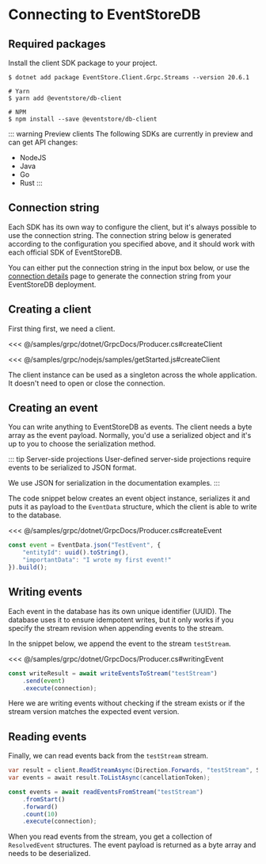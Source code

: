 # Connecting to EventStoreDB

## Required packages

Install the client SDK package to your project.

<xode-group>
<xode-block title="C#">

```
$ dotnet add package EventStore.Client.Grpc.Streams --version 20.6.1
```
</xode-block>
<xode-block title="NodeJS" code="connectionString">

```
# Yarn
$ yarn add @eventstore/db-client

# NPM
$ npm install --save @eventstore/db-client
```
</xode-block>
</xode-group>

::: warning Preview clients
The following SDKs are currently in preview and can get API changes:
- NodeJS
- Java
- Go
- Rust
:::

## Connection string

Each SDK has its own way to configure the client, but it's always possible to use the connection string. The connection string below is generated according to the configuration you specified above, and it should work with each official SDK of EventStoreDB.

You can either put the connection string in the input box below, or use the [connection details](./README.md) page to generate the connection string from your EventStoreDB deployment.

<ConnectionString></ConnectionString>

## Creating a client

First thing first, we need a client.

<xode-group>
<xode-block title="C#" code="connectionString">

<<< @/samples/grpc/dotnet/GrpcDocs/Producer.cs#createClient
</xode-block>
<xode-block title="NodeJS" code="connectionString">

<<< @/samples/grpc/nodejs/samples/getStarted.js#createClient
</xode-block>
</xode-group>

The client instance can be used as a singleton across the whole application. It doesn't need to open or close the connection.

## Creating an event

You can write anything to EventStoreDB as events. The client needs a byte array as the event payload. Normally, you'd use a serialized object and it's up to you to choose the serialization method.

::: tip Server-side projections
User-defined server-side projections require events to be serialized to JSON format.

We use JSON for serialization in the documentation examples.
:::

The code snippet below creates an event object instance, serializes it and puts it as payload to the `EventData` structure, which the client is able to write to the database.

<xode-group>
<xode-block title="C#">

<<< @/samples/grpc/dotnet/GrpcDocs/Producer.cs#createEvent
</xode-block>
<xode-block title="NodeJS">

```javascript
const event = EventData.json("TestEvent", {
    "entityId": uuid().toString(),
    "importantData": "I wrote my first event!"
}).build();
```
</xode-block>
</xode-group>

## Writing events

Each event in the database has its own unique identifier (UUID). The database uses it to ensure idempotent writes, but it only works if you specify the stream revision when appending events to the stream.

In the snippet below, we append the event to the stream `testStream`.

<xode-group>
<xode-block title="C#">

<<< @/samples/grpc/dotnet/GrpcDocs/Producer.cs#writingEvent
</xode-block>
<xode-block title="NodeJS">

```javascript
const writeResult = await writeEventsToStream("testStream")
    .send(event)
    .execute(connection);
```
</xode-block>
</xode-group>

Here we are writing events without checking if the stream exists or if the stream version matches the expected event version.

## Reading events

Finally, we can read events back from the `testStream` stream.

<xode-group>
<xode-block title="C#">

```csharp
var result = client.ReadStreamAsync(Direction.Forwards, "testStream", StreamPosition.Start);
var events = await result.ToListAsync(cancellationToken);
```
</xode-block>
<xode-block title="NodeJS">

```javascript
const events = await readEventsFromStream("testStream")
    .fromStart()
    .forward()
    .count(10)
    .execute(connection);
```
</xode-block>
</xode-group>

When you read events from the stream, you get a collection of `ResolvedEvent` structures. The event payload is returned as a byte array and needs to be deserialized.
 

